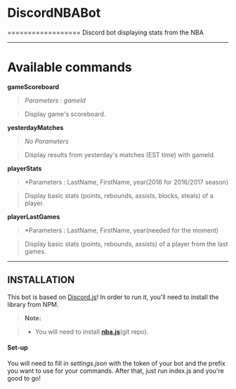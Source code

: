 # DiscordNBABot
==================
Discord bot displaying stats from the NBA

-----------

# Available commands

**gameScoreboard**

 >*Parameters : gameId*
 
 >Display game's scoreboard.
 
**yesterdayMatches**

 >*No Parameters*
 
 >Display results from yesterday's matches (EST time) with gameId.
 
**playerStats**

 >*Parameters : LastName, FirstName, year(2016 for 2016/2017 season)
 
 >Display basic stats (points, rebounds, assists, blocks, steals) of a player.
 
 **playerLastGames**

 >*Parameters : LastName, FirstName, year(needed for the moment)
 
 >Display basic stats (points, rebounds, assists) of a player from the last games.

----------

INSTALLATION
-------------

This bot is based on [Discord.js](https://discord.js.org/)! In order to run it, you'll need to install the library from NPM.

> **Note:**

> - You will need to install **[nba.js](https://github.com/kshvmdn/nba.js/)**(git repo).

#### <i class="icon-file"></i> Set-up

You will need to fill in *settings.json* with the token of your bot and the prefix you want to use for your commands. After that, just run index.js and you're good to go!
